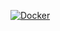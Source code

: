 [![Docker](https://github.com/nogibjj/csv_to_json/actions/workflows/docker-publish.yml/badge.svg)](https://github.com/nogibjj/csv_to_json/actions/workflows/docker-publish.yml)
